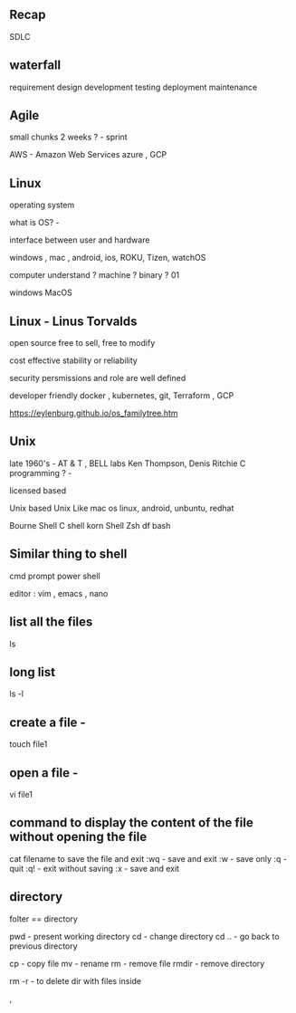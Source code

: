 ## Recap 

SDLC 
## waterfall     

requirement
design 
development 
testing
deployment
maintenance



## Agile
small chunks 
2 weeks ? - sprint


AWS - Amazon Web Services 
azure , GCP 


## Linux 
operating system 

what is OS? -

interface between user and hardware 

windows , mac , android, ios,
ROKU, Tizen, watchOS

computer understand ? 
machine ? 
binary ? 
01

windows 
MacOS

## Linux - Linus Torvalds 
open source
free to sell, free to modify 

cost effective 
stability or reliability 

security 
persmissions and role are well defined

developer friendly 
docker , kubernetes, git, Terraform , GCP 

https://eylenburg.github.io/os_familytree.htm

## Unix

late 1960's - AT & T , BELL labs
Ken Thompson, Denis Ritchie 
C programming ? -

licensed based


Unix based                      Unix Like 
mac os                          linux, android, unbuntu, redhat


Bourne Shell
C shell
korn Shell 
Zsh df
bash 

## Similar thing to shell
cmd prompt
power shell


editor : vim , emacs , nano

## list all the files 
ls 

## long list 
ls -l 

## create a file - 
touch file1 

## open a file  - 
vi file1 

## command to display the content of the file without opening the file
cat filename
to save the file and exit 
:wq - save and exit 
:w - save only 
:q - quit 
:q! - exit without saving 
:x - save and exit 


## directory 

folter ==  directory 

pwd - present working directory 
cd - change directory 
cd .. - go back to previous directory 

cp - copy file 
mv - rename 
rm - remove file
rmdir - remove directory

rm -r - to delete dir with files inside

,

























